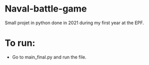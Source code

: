 # Naval-battle-game
Small projet in python done in 2021 during my first year at the EPF.

# To run:
- Go to main_final.py and run the file.
